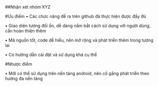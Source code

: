 ##Nhận xét nhóm XYZ

#Ưu điểm
•	Các chức năng đề ra trên github đã thực hiện được đầy đủ

•	Giao diện tương đối ổn, dễ dàng nắm bắt cách sử dụng với người dùng, cần hoàn thiện thêm

•	Mã nguồn tốt, code dễ hiểu, nên mở rộng và phát triển thêm trong tương lai

•	Có hướng dẫn cài đặt và sử dụng khá cụ thể

#Nhược điểm

•	Mới có thể sử dụng trên nền tảng android, nên cố gắng phát triển theo hướng đa nền tảng
